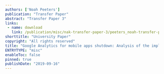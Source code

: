 ```yaml
---
authors: ['Noah Peeters']
publication: "Transfer Paper"
abstract: "Transfer Paper 3"
links:
 - name: download
   link: /publication/misc/nak-transfer-paper-3/peeters_noah-transfer-paper-3.pdf
shorttitle: "University Paper"
copyright: "All rights reserved"
title: "Google Analytics for mobile apps shutdown: Analysis of the implication of switching to Google Firebase."
ENTRYTYPE: "misc"
enableToc: false
pinned: true
publishDate: "2019-09-16"
---
```

